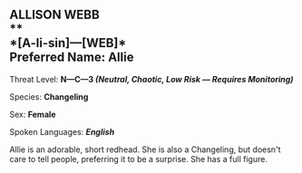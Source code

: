 
<div id="allison-webb" style="page-break-before: always;">
  <h2>
    ALLISON WEBB<br>
    **
    <br>*[A-li-sin]—[WEB]*
    <br>Preferred Name: Allie
  </h2>
  
Threat Level: **N—C—3 *(Neutral, Chaotic, Low Risk — Requires Monitoring)***

  
Species: **Changeling**

  
Sex: **Female**

  
  
  
Spoken Languages: ***English***

  Allie is an adorable, short redhead. She is also a Changeling, but doesn't care to tell people, preferring it to be a surprise. She has a full figure.
</div>
